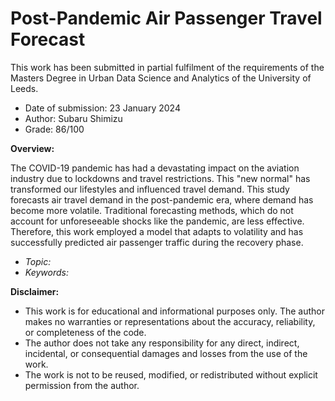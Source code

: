 # Post-Pandemic Air Passenger Travel Forecast
 
This work has been submitted in partial fulfilment of the requirements of the Masters Degree in Urban Data Science and Analytics of the University of Leeds.  
- Date of submission: 23 January 2024
- Author: Subaru Shimizu
- Grade: 86/100  

**Overview:**  
  
The COVID-19 pandemic has had a devastating impact on the aviation industry due to lockdowns and travel restrictions. This "new normal" has transformed our lifestyles and influenced travel demand. This study forecasts air travel demand in the post-pandemic era, where demand has become more volatile. Traditional forecasting methods, which do not account for unforeseeable shocks like the pandemic, are less effective. Therefore, this work employed a model that adapts to volatility and has successfully predicted air passenger traffic during the recovery phase.

- *Topic:*  
- *Keywords:*

**Disclaimer:**  
- This work is for educational and informational purposes only. The author makes no warranties or representations about the accuracy, reliability, or completeness of the code.
- The author does not take any responsibility for any direct, indirect, incidental, or consequential damages and losses from the use of the work.
- The work is not to be reused, modified, or redistributed without explicit permission from the author.
